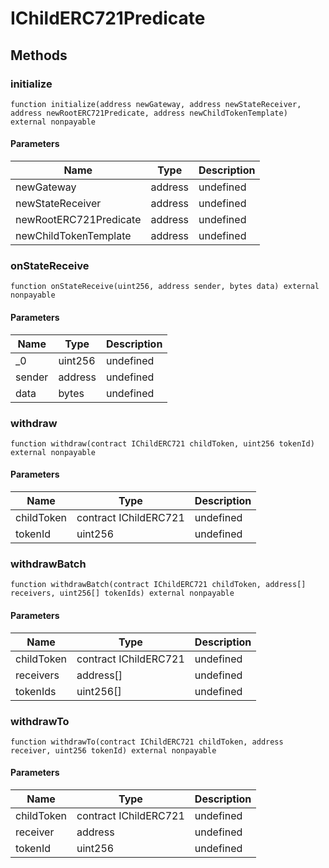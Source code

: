 # IChildERC721Predicate









## Methods

### initialize

```solidity
function initialize(address newGateway, address newStateReceiver, address newRootERC721Predicate, address newChildTokenTemplate) external nonpayable
```





#### Parameters

| Name | Type | Description |
|---|---|---|
| newGateway | address | undefined |
| newStateReceiver | address | undefined |
| newRootERC721Predicate | address | undefined |
| newChildTokenTemplate | address | undefined |

### onStateReceive

```solidity
function onStateReceive(uint256, address sender, bytes data) external nonpayable
```





#### Parameters

| Name | Type | Description |
|---|---|---|
| _0 | uint256 | undefined |
| sender | address | undefined |
| data | bytes | undefined |

### withdraw

```solidity
function withdraw(contract IChildERC721 childToken, uint256 tokenId) external nonpayable
```





#### Parameters

| Name | Type | Description |
|---|---|---|
| childToken | contract IChildERC721 | undefined |
| tokenId | uint256 | undefined |

### withdrawBatch

```solidity
function withdrawBatch(contract IChildERC721 childToken, address[] receivers, uint256[] tokenIds) external nonpayable
```





#### Parameters

| Name | Type | Description |
|---|---|---|
| childToken | contract IChildERC721 | undefined |
| receivers | address[] | undefined |
| tokenIds | uint256[] | undefined |

### withdrawTo

```solidity
function withdrawTo(contract IChildERC721 childToken, address receiver, uint256 tokenId) external nonpayable
```





#### Parameters

| Name | Type | Description |
|---|---|---|
| childToken | contract IChildERC721 | undefined |
| receiver | address | undefined |
| tokenId | uint256 | undefined |




